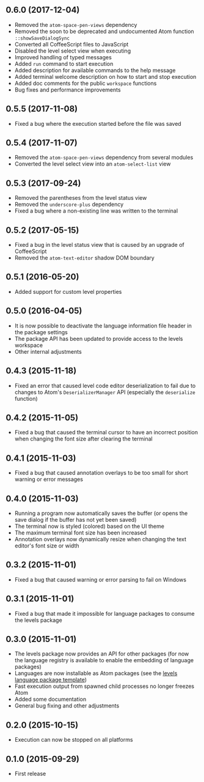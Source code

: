 ## 0.6.0 (2017-12-04)

* Removed the `atom-space-pen-views` dependency
* Removed the soon to be deprecated and undocumented Atom function `::showSaveDialogSync`
* Converted all CoffeeScript files to JavaScript
* Disabled the level select view when executing
* Improved handling of typed messages
* Added `run` command to start execution
* Added description for available commands to the help message
* Added terminal welcome description on how to start and stop execution
* Added doc comments for the public `workspace` functions
* Bug fixes and performance improvements

## 0.5.5 (2017-11-08)

* Fixed a bug where the execution started before the file was saved

## 0.5.4 (2017-11-07)

* Removed the `atom-space-pen-views` dependency from several modules
* Converted the level select view into an `atom-select-list` view

## 0.5.3 (2017-09-24)

* Removed the parentheses from the level status view
* Removed the `underscore-plus` dependency
* Fixed a bug where a non-existing line was written to the terminal

## 0.5.2 (2017-05-15)

* Fixed a bug in the level status view that is caused by an upgrade of CoffeeScript
* Removed the `atom-text-editor` shadow DOM boundary

## 0.5.1 (2016-05-20)

* Added support for custom level properties

## 0.5.0 (2016-04-05)

* It is now possible to deactivate the language information file header in the package settings
* The package API has been updated to provide access to the levels workspace
* Other internal adjustments

## 0.4.3 (2015-11-18)

* Fixed an error that caused level code editor deserialization to fail due to changes to Atom's `DeserializerManager` API (especially the `deserialize` function)

## 0.4.2 (2015-11-05)

* Fixed a bug that caused the terminal cursor to have an incorrect position when changing the font size after clearing the terminal

## 0.4.1 (2015-11-03)

* Fixed a bug that caused annotation overlays to be too small for short warning or error messages

## 0.4.0 (2015-11-03)

* Running a program now automatically saves the buffer (or opens the save dialog if the buffer has not yet been saved)
* The terminal now is styled (colored) based on the UI theme
* The maximum terminal font size has been increased
* Annotation overlays now dynamically resize when changing the text editor's font size or width

## 0.3.2 (2015-11-01)

* Fixed a bug that caused warning or error parsing to fail on Windows

## 0.3.1 (2015-11-01)

* Fixed a bug that made it impossible for language packages to consume the levels package

## 0.3.0 (2015-11-01)

* The levels package now provides an API for other packages (for now the language registry is available to enable the embedding of language packages)
* Languages are now installable as Atom packages (see the [levels language package template](https://github.com/lakrme/atom-levels-language-template))
* Fast execution output from spawned child processes no longer freezes Atom
* Added some documentation
* General bug fixing and other adjustments

## 0.2.0 (2015-10-15)

* Execution can now be stopped on all platforms

## 0.1.0 (2015-09-29)

* First release